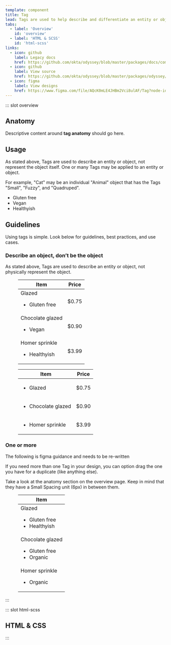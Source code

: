 ```yaml
---
template: component
title: Tag
lead: Tags are used to help describe and differentiate an entity or object. Think of them as “adjectives” in your UI toolbox that make navigating and parsing content easier.
tabs:
  - label: 'Overview'
    id: 'overview'
  - label: 'HTML & SCSS'
    id: 'html-scss'
links:
  - icon: github
    label: Legacy docs
    href: https://github.com/okta/odyssey/blob/master/packages/docs/components/tag.md
  - icon: github
    label: View source
    href: https://github.com/okta/odyssey/blob/master/packages/odyssey/src/scss/components/_tag.scss
  - icon: figma
    label: View designs
    href: https://www.figma.com/file/AQcK0mLE4JHBm2Vci8ulAF/Tag?node-id=25%3A2
---
```


::: slot overview

## Anatomy

<Description>

<span class="fpo">Descriptive content around **tag anatomy** should go here.</span>

</Description>

<Anatomy img="/images/fpo.svg" />

## Usage

<Description>

As stated above, Tags are used to describe an entity or object, not represent the object itself. One or many Tags may be applied to an entity or object.

For example, "Cat" may be an individual "Animal" object that has the Tags "Small", "Fuzzy", and "Quadruped".

</Description>

<Example>
  <ul class="ods-tag--list">
    <li class="ods-tag">Gluten free</li>
    <li class="ods-tag">Vegan</li>
    <li class="ods-tag">Healthyish</li>
  </ul>
</Example>

## Guidelines

<Description>

<span class="fpo">Using tags is simple. Look below for guidelines, best practices, and use cases.</span>

</Description>

### Describe an object, don’t be the object

<Description>

As stated above, Tags are used to describe an entity or object, not physically represent the object.

</Description>

<Example type="positive">
  <figure class="ods-table--figure docskit-example--wide">
    <table class="ods-table docskit-example--wide">
      <thead>
        <tr>
          <th scope="column" class="is-ods-table-checkbox">
            Item
          </th>
          <th scope="column" class="is-ods-table-num">Price</th>
        </tr>
      </thead>
      <tbody>
        <tr>
          <td>
            Glazed 
            <ul class="ods-tag--list">
                <li class="ods-tag">Gluten free</li>
            </ul>
          </td>
          <td class="is-ods-table-num">$0.75</td>
        </tr> 
        <tr>
          <td>
            Chocolate glazed 
            <ul class="ods-tag--list">
                <li class="ods-tag">Vegan</li>
            </ul>
          </td>
          <td class="is-ods-table-num">$0.90</td>
        </tr> 
        <tr>
          <td>
            Homer sprinkle 
            <ul class="ods-tag--list">
              <li class="ods-tag">Healthyish</li>
            </ul>
          </td>
          <td class="is-ods-table-num">$3.99</td>
        </tr>
      </tbody>
    </table>
  </figure>
</Example>

<Example type="negative">
  <figure class="ods-table--figure docskit-example--wide">
    <table class="ods-table docskit-example--wide">
      <thead>
        <tr>
          <th scope="column" class="is-ods-table-checkbox">
            Item
          </th>
          <th scope="column" class="is-ods-table-num">Price</th>
        </tr>
      </thead>
      <tbody>
        <tr>
          <td>
            <ul class="ods-tag--list">
              <li class="ods-tag">Glazed</li>
            </ul>
          </td>
          <td class="is-ods-table-num">$0.75</td>
        </tr> 
        <tr>
          <td>
            <ul class="ods-tag--list">
              <li class="ods-tag">Chocolate glazed</li>
            </ul>
          </td>
          <td class="is-ods-table-num">$0.90</td>
        </tr> 
        <tr>
          <td>
            <ul class="ods-tag--list">
              <li class="ods-tag">Homer sprinkle</li>
            </ul>
          </td>
          <td class="is-ods-table-num">$3.99</td>
        </tr>
      </tbody>
    </table>
  </figure>
</Example>

### One or more

<Description class="fpo">

<span class="fpo negative">The following is figma guidance and needs to be re-written</span>

If you need more than one Tag in your design, you can option drag the one you have for a duplicate (like anything else).

Take a look at the anatomy section on the overview page. Keep in mind that they have a Small Spacing unit (6px) in between them.

</Description>

<Example type="positive">
  <figure class="ods-table--figure docskit-example--wide">
    <table class="ods-table docskit-example--wide">
      <thead>
        <tr>
          <th scope="column" class="is-ods-table-checkbox">
            Item
          </th>
        </tr>
      </thead>
      <tbody>
        <tr>
          <td>
            Glazed
            <ul class="ods-tag--list">
              <li class="ods-tag">Gluten free</li>
              <li class="ods-tag">Healthyish</li>
            </ul>
          </td>
        </tr> 
        <tr>
          <td>
            Chocolate glazed
            <ul class="ods-tag--list">
              <li class="ods-tag">Gluten free</li>
              <li class="ods-tag">Organic</li>
            </ul>
          </td>
        </tr> 
        <tr>
          <td>
            Homer sprinkle
            <ul class="ods-tag--list">
              <li class="ods-tag">Organic</li>
            </ul>
          </td>
        </tr>
      </tbody>
    </table>
  </figure>
</Example>

:::

::: slot html-scss
## HTML & CSS
:::
